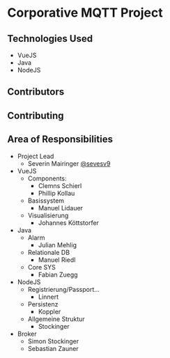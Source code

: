 # Corporative MQTT Project

## Technologies Used
- VueJS
- Java
- NodeJS

## Contributors

## Contributing

## Area of Responsibilities
- Project Lead
  - Severin Mairinger [@sevesv9](sevsev9)
- VueJS
  - Components: 
    - Clemns Schierl
    - Phillip Kollau
  - Basissystem
    - Manuel Lidauer
  - Visualisierung
    - Johannes Köttstorfer
- Java
  - Alarm
    - Julian Mehlig
  - Relationale DB
    - Manuel Riedl
  - Core SYS
    - Fabian Zuegg
- NodeJS
  - Registrierung/Passport...
    - Linnert
  - Persistenz
    - Koppler
  - Allgemeine Struktur
    - Stockinger
- Broker
  - Simon Stockinger
  - Sebastian Zauner
